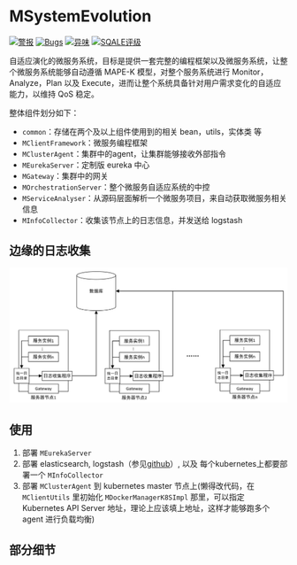 # MSystemEvolution

[![警报](http://10.111.1.102:30900/api/project_badges/measure?project=com.septemberhx%3AMSystemEvolution&metric=alert_status)](http://192.168.1.102:30900/dashboard?id=com.septemberhx%3AMSystemEvolution)
[![Bugs](http://10.111.1.102:30900/api/project_badges/measure?project=com.septemberhx%3AMSystemEvolution&metric=bugs)](http://10.111.1.102:30900/dashboard?id=com.septemberhx%3AMSystemEvolution)
[![异味](http://10.111.1.102:30900/api/project_badges/measure?project=com.septemberhx%3AMSystemEvolution&metric=code_smells)](http://10.111.1.102:30900/dashboard?id=com.septemberhx%3AMSystemEvolution)
[![SQALE评级](http://10.111.1.102:30900/api/project_badges/measure?project=com.septemberhx%3AMSystemEvolution&metric=sqale_rating)](http://10.111.1.102:30900/dashboard?id=com.septemberhx%3AMSystemEvolution)

自适应演化的微服务系统，目标是提供一套完整的编程框架以及微服务系统，让整个微服务系统能够自动遵循 MAPE-K 模型，对整个服务系统进行 Monitor，Analyze，Plan 以及 Execute，进而让整个系统具备针对用户需求变化的自适应能力，以维持 QoS 稳定。

整体组件划分如下：
* `common`：存储在两个及以上组件使用到的相关 bean，utils，实体类 等
* `MClientFramework`：微服务编程框架
* `MClusterAgent`：集群中的agent，让集群能够接收外部指令
* `MEurekaServer`：定制版 eureka 中心
* `MGateway`：集群中的网关
* `MOrchestrationServer`：整个微服务自适应系统的中控
* `MServiceAnalyser`：从源码层面解析一个微服务项目，来自动获取微服务相关信息
* `MInfoCollector`：收集该节点上的日志信息，并发送给 logstash

## 边缘的日志收集

![](./pic/structure.png)

## 使用

1. 部署 `MEurekaServer`
2. 部署 elasticsearch, logstash（参见[github](https://github.com/SeptemberHX/scripts/tree/master/yml/elasticsearch_logstash_kibana)）, 以及 每个kubernetes上都要部署一个 `MInfoCollector`
3. 部署 `MClusterAgent` 到 kubernetes master 节点上(懒得改代码，在 `MClientUtils` 里初始化 `MDockerManagerK8SImpl` 那里，可以指定 Kubernetes API Server 地址，理论上应该填上地址，这样才能够跑多个 agent 进行负载均衡)

## 部分细节